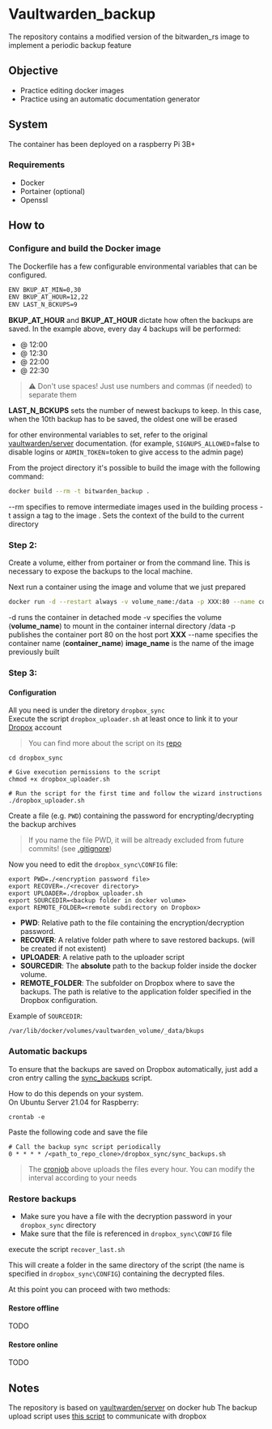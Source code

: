 # Vaultwarden_backup
The repository contains a modified version of the bitwarden_rs image to implement a periodic backup feature

## Objective
- Practice editing docker images
- Practice using an automatic documentation generator

## System
The container has been deployed on a raspberry Pi 3B+
### Requirements
- Docker
- Portainer (optional)
- Openssl

## How to
### Configure and build the Docker image
The Dockerfile has a few configurable environmental variables that can be configured.
```sh
ENV BKUP_AT_MIN=0,30
ENV BKUP_AT_HOUR=12,22
ENV LAST_N_BCKUPS=9
```
**BKUP_AT_HOUR** and **BKUP_AT_HOUR** dictate how often the backups are saved. In the example above, every day 4 backups will be performed:
- @ 12:00
- @ 12:30
- @ 22:00
- @ 22:30

> :warning: Don't use spaces! Just use numbers and commas (if needed) to separate them

**LAST_N_BCKUPS** sets the number of newest backups to keep. In this case, when the 10th backup has to be saved, the oldest one will be erased

for other environmental variables to set, refer to the original [vaultwarden/server](https://hub.docker.com/r/vaultwarden/server) documentation.
(for example, `SIGNUPS_ALLOWED`=false to disable logins or `ADMIN_TOKEN`=token to give access to the admin page)

From the project directory it's possible to build the image with the following command:
```sh
docker build --rm -t bitwarden_backup .
```
--rm specifies to remove intermediate images used in the building process
-t assign a tag to the image
. Sets the context of the build to the current directory

### Step 2:
Create a volume, either from portainer or from the command line.
This is necessary to expose the backups to the local machine.

Next run a container using the image and volume that we just prepared

```sh
docker run -d --restart always -v volume_name:/data -p XXX:80 --name container_name image_name
```
-d runs the container in detached mode
-v specifies the volume (__volume_name__) to mount in the container internal directory /data
-p publishes the container port 80 on the host port __XXX__
--name specifies the container name (__container_name__)
__image_name__ is the name of the image previously built

### Step 3:

#### Configuration

All you need is under the diretory `dropbox_sync`  
Execute the script `dropbox_uploader.sh` at least once to link it to your [Dropox](https://www.dropbox.com/) account
> You can find more about the script on its [repo](https://github.com/andreafabrizi/Dropbox-Uploader)

    cd dropbox_sync
    
    # Give execution permissions to the script
    chmod +x dropbox_uploader.sh
    
    # Run the script for the first time and follow the wizard instructions
    ./dropbox_uploader.sh

Create a file (e.g. `PWD`) containing the password for encrypting/decrypting the backup archives
> If you name the file PWD, it will be altready excluded from future commits! (see [.gitignore](.gitignore))

Now you need to edit the `dropbox_sync\CONFIG` file:

    export PWD=./<encryption password file>
    export RECOVER=./<recover directory>
    export UPLOADER=./dropbox_uploader.sh
    export SOURCEDIR=<backup folder in docker volume>
    export REMOTE_FOLDER=<remote subdirectory on Dropbox>

- **PWD**: Relative path to the file containing the encryption/decryption password.
- **RECOVER**: A relative folder path where to save restored backups. (will be created if not existent)
- **UPLOADER**: A relative path to the uploader script
- **SOURCEDIR**: The __absolute__ path to the backup folder inside the docker volume.
- **REMOTE_FOLDER**: The subfolder on Dropbox where to save the backups. The path is relative to the application folder specified in the Dropbox configuration.

Example of `SOURCEDIR`:

    /var/lib/docker/volumes/vaultwarden_volume/_data/bkups

### Automatic backups

To ensure that the backups are saved on Dropbox automatically, just add a cron entry calling the [sync_backups](sync_backups.sh) script.  

How to do this depends on your system.  
On Ubuntu Server 21.04 for Raspberry:

    crontab -e

Paste the following code and save the file

    # Call the backup sync script periodically
    0 * * * * /<path_to_repo_clone>/dropbox_sync/sync_backups.sh
    
> The [cronjob](https://man7.org/linux/man-pages/man5/crontab.5.html) above uploads the files every hour. You can modify the interval according to your needs

### Restore backups

- Make sure you have a file with the decryption password in your `dropbox_sync` directory
- Make sure that the file is referenced in `dropbox_sync\CONFIG` file

execute the script `recover_last.sh`

This will create a folder in the same directory of the script (the name is specified in `dropbox_sync\CONFIG`) containing the decrypted files.

At this point you can proceed with two methods:

#### Restore offline

TODO

#### Restore online

TODO

## Notes
The repository is based on [vaultwarden/server](https://hub.docker.com/r/vaultwarden/server) on docker hub
The backup upload script uses [this script](https://github.com/andreafabrizi/Dropbox-Uploader) to communicate with dropbox
